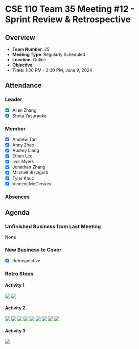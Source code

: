 # CSE 110 Team 35 Meeting #12 - Sprint Review & Retrospective

## Overview
- **Team Number**: 35
- **Meeting Type**: Regularly Scheduled
- **Location**: Online
- **Objective**: 
- **Time**: 1:30 PM - 2:30 PM, June 9, 2024

## Attendance

### Leader
- [X] Allen Zhang
- [X] Shota Yasuraoka

### Member
- [X] Andrew Tan
- [X] Anny Zhao
- [X] Audrey Liang
- [X] Ethan Lee
- [X] Ivor Myers
- [X] Jonathan Zhang
- [X] Mitchell Bizzigotti
- [X] Tyler Khuc
- [X] Vincent McCloskey

### Absences

## Agenda

### Unfinished Business from Last Meeting
None

### New Business to Cover
- [X] Retrospective

### Retro Steps

#### Activity 1
![](./screenshots/060924/retrospective/step-1.png)
![](./screenshots/060924/retrospective/step-2.png)

#### Activity 2
![](./screenshots/060924/retrospective/step-3.png)
![](./screenshots/060924/retrospective/step-4.png)
![](./screenshots/060924/retrospective/step-5.png)
![](./screenshots/060924/retrospective/step-6.png)
![](./screenshots/060924/retrospective/step-7.png)
![](./screenshots/060924/retrospective/step-8.png)
![](./screenshots/060924/retrospective/step-9.png)
![](./screenshots/060924/retrospective/step-10.png)
![](./screenshots/060924/retrospective/step-11.png)

#### Activity 3
![](./screenshots/060924/retrospective/step-12.png)
